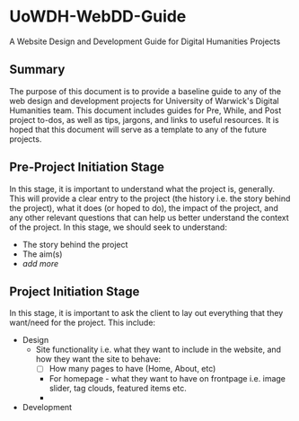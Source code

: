 # UoWDH-WebDD-Guide
A Website Design and Development Guide for Digital Humanities Projects

## Summary
The purpose of this document is to provide a baseline guide to any of the web design and development projects for University of Warwick's Digital Humanities team. This document includes guides for Pre, While, and Post project to-dos, as well as tips, jargons, and links to useful resources. It is hoped that this document will serve as a template to any of the future projects.

## Pre-Project Initiation Stage
In this stage, it is important to understand what the project is, generally. This will provide a clear entry to the project (the history i.e. the story behind the project), what it does (or hoped to do), the impact of the project, and any other relevant questions that can help us better understand the context of the project. In this stage, we should seek to understand:
* The story behind the project
* The aim(s)
* _add more_

## Project Initiation Stage
In this stage, it is important to ask the client to lay out everything that they want/need for the project. This include:
* Design
	* Site functionality i.e. what they want to include in the website, and how they want the site to behave:
		* [ ] How many pages to have (Home, About, etc)
		* For homepage - what they want to have on frontpage i.e. image slider, tag clouds, featured items etc.
		* 
* Development
